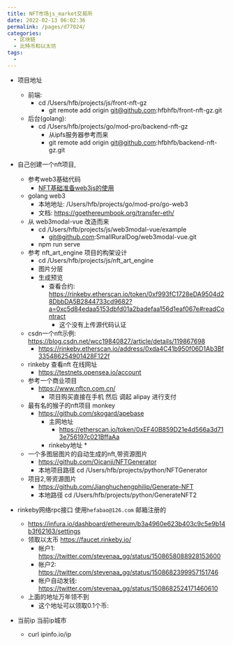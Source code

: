 ```yaml
---
title: NFT市场js_market交易所
date: 2022-02-13 06:02:36
permalink: /pages/d77024/
categories:
  - 区块链
  - 比特币和以太坊
tags:
  - 
---
```




* 项目地址
  * 前端: 
    * cd /Users/hfb/projects/js/front-nft-gz 
      * git remote add origin git@github.com:hfbhfb/front-nft-gz.git
  * 后台(golang): 
    * cd /Users/hfb/projects/go/mod-pro/backend-nft-gz
      * 从ipfs服务器参考而来
      * git remote add origin git@github.com:hfbhfb/backend-nft-gz.git



* 自己创建一个nft项目,
  * 参考web3基础代码 
    * [NFT基础准备web3js的使用](/pages/b078d0/)
  * golang web3
    * 本地地址: /Users/hfb/projects/go/mod-pro/go-web3 
    * 文档: https://goethereumbook.org/transfer-eth/
  * 从 web3modal-vue 改造而来
    * cd /Users/hfb/projects/js/web3modal-vue/example
      * git@github.com:SmallRuralDog/web3modal-vue.git
    * npm run serve
  * 参考 nft_art_engine 项目的构架设计
    * cd /Users/hfb/projects/js/nft_art_engine
    * 图片分层
    * 生成预览
      * 查看合约: https://rinkeby.etherscan.io/token/0xf993fC1728eDA9504d28DbbDA5B2844733cd9682?a=0xc5d84edaa5153dbfd01a2badefaa156d1eaf067e#readContract
        * 这个没有上传源代码认证
  * csdn一个nft示例: https://blog.csdn.net/wcc19840827/article/details/119867698
    * https://rinkeby.etherscan.io/address/0xda4C41b950f06D1Ab3Bf335486254901428F122f
  * rinkeby 查看nft 在线网址
    * https://testnets.opensea.io/account
  * 参考一个商业项目
    * https://www.nftcn.com.cn/
      * 项目购买直接在手机 然后 调起 alipay 进行支付
  * 最有名的猴子的nft项目  monkey
    * https://github.com/skogard/apebase
      * 主网地址
        * https://etherscan.io/token/0xEF40B859D21e4d566a3d713e756197c021BffaAa
      * rinkeby地址
        * 
  * 一个多图层图片的自动生成的nft,带资源图片
    * https://github.com/Oicanji/NFTGenerator
    * 本地项目路径 cd /Users/hfb/projects/python/NFTGenerator
  * 项目2,带资源图片
    * https://github.com/Jianghuchengphilip/Generate-NFT
    * 本地路径 cd /Users/hfb/projects/python/GenerateNFT2


* rinkeby网络rpc接口 使用`hefabao@126.com` 邮箱注册的
  * https://infura.io/dashboard/ethereum/b3a4960e623b403c9c5e9b14b3f62163/settings
  * 领取以太币 https://faucet.rinkeby.io/
    * 帐户1: https://twitter.com/stevenaa_gg/status/1508658088928153600
    * 帐户2: https://twitter.com/stevenaa_gg/status/1508682399957151746
    * 帐户自动发钱: https://twitter.com/stevenaa_gg/status/1508682524171460610
  * 上面的地址万年领不到
    * 这个地址可以领取0.1个币: 



* 当前ip 当前ip城市 
  * curl ipinfo.io/ip
